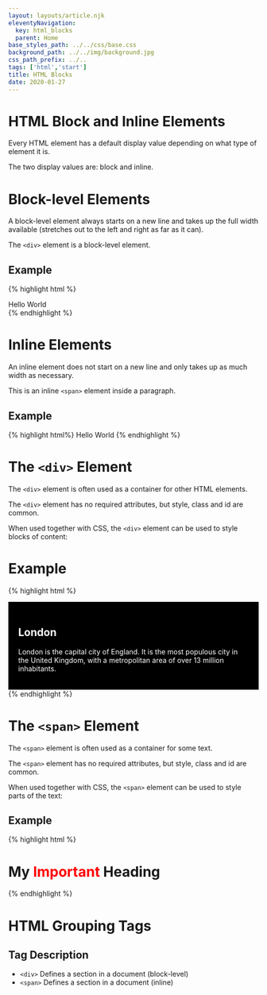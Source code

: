 ```yaml
---
layout: layouts/article.njk
eleventyNavigation:
  key: html_blocks
  parent: Home
base_styles_path: ../../css/base.css
background_path: ../../img/background.jpg
css_path_prefix: ../..
tags: ['html','start']
title: HTML Blocks
date: 2020-01-27
---
```

# HTML Block and Inline Elements
Every HTML element has a default display value depending on what type of element it is.

The two display values are: block and inline.

# Block-level Elements
A block-level element always starts on a new line and takes up the full width available (stretches out to the left and right as far as it can).

The `<div>` element is a block-level element.
## Example
{% highlight html %}
<div>Hello World</div>
{% endhighlight %}

# Inline Elements
An inline element does not start on a new line and only takes up as much width as necessary.

This is an inline `<span>` element inside a paragraph.

## Example
{% highlight html%}
<span>Hello World</span>
{% endhighlight %}

# The `<div>` Element
The `<div>` element is often used as a container for other HTML elements.

The `<div>` element has no required attributes, but style, class and id are common.

When used together with CSS, the `<div>` element can be used to style blocks of content:

# Example
{% highlight html %}
    <div style="background-color:black;color:white;padding:20px;">
    <h2>London</h2>
    <p>London is the capital city of England. It is the most populous city in the United Kingdom, with a metropolitan area of over 13 million inhabitants.</p>
    </div>
{% endhighlight %}
# The `<span>` Element
The `<span>` element is often used as a container for some text.

The `<span>` element has no required attributes, but style, class and id are common.

When used together with CSS, the `<span>` element can be used to style parts of the text:

## Example
{% highlight html %}
<h1>My <span style="color:red">Important</span> Heading</h1>
{% endhighlight %}

# HTML Grouping Tags
## Tag	Description
* `<div>`	Defines a section in a document (block-level)
* `<span>`	Defines a section in a document (inline)